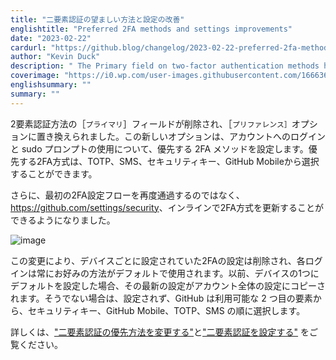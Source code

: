 ```yaml
---
title: "二要素認証の望ましい方法と設定の改善"
englishtitle: "Preferred 2FA methods and settings improvements"
date: "2023-02-22"
cardurl: "https://github.blog/changelog/2023-02-22-preferred-2fa-methods-and-settings-improvements"
author: "Kevin Duck"
description: " The Primary field on two-factor authentication methods has been removed, and replaced with a Preferred option. This new option sets your preferred 2FA method for account login and use of the sudo prompt. You can choose between TOTP, SMS, security keys, or GitHub Mobile as your preferred 2FA method.  Additionally, you can now update your 2FA methods inline at https://github.com/settings/security , rather than going through the initial 2FA setup flow again.  With this change, device-specific preferences for 2FA have been removed – each login will always default to your preferred method. If you previously set a default on one of your devices, your most recent choice has been copied to your account-wide preference. Otherwise, no preference will be set, and GitHub will select from your available second factors in this order: security keys, GitHub Mobile, TOTP, and then SMS.  To learn more, see "Changing your preferred two-factor authentication method" and "Configuring two-factor authentication" .  "
coverimage: "https://i0.wp.com/user-images.githubusercontent.com/1666363/219820201-6fe7f80a-cb6b-4bb9-bd56-984ed917e6a5.png?ssl=1"
englishsummary: ""
summary: ""
---
```


<p>2要素認証方法の［<code>プライマリ</code>］フィールドが削除され、［<code>プリファレンス］</code>オプションに置き換えられました。この新しいオプションは、アカウントへのログインと sudo プロンプトの使用について、優先する 2FA メソッドを設定します。優先する2FA方式は、TOTP、SMS、セキュリティキー、GitHub Mobileから選択することができます。</p>
<p>さらに、最初の2FA設定フローを再度通過するのではなく、<a href="https://github.com/settings/security">https://github.com/settings/security</a>、インラインで2FA方式を更新することができるようになりました。</p>
<p><img decoding="async" src="https://i0.wp.com/user-images.githubusercontent.com/1666363/219820201-6fe7f80a-cb6b-4bb9-bd56-984ed917e6a5.png?ssl=1" alt="image" data-recalc-dims="1"></p>
<p>この変更により、デバイスごとに設定されていた2FAの設定は削除され、各ログインは常にお好みの方法がデフォルトで使用されます。以前、デバイスの1つにデフォルトを設定した場合、その最新の設定がアカウント全体の設定にコピーされます。そうでない場合は、設定されず、GitHub は利用可能な 2 つ目の要素から、セキュリティキー、GitHub Mobile、TOTP、SMS の順に選択します。</p>
<p>詳しくは、<a href="https://docs.github.com/en/authentication/securing-your-account-with-two-factor-authentication-2fa/changing-your-preferred-two-factor-authentication-method">&quot;二要素認証の優先方法を変更する&quot;</a>と<a href="https://docs.github.com/en/authentication/securing-your-account-with-two-factor-authentication-2fa/configuring-two-factor-authentication">&quot;二要素認証を設定する&quot;</a> をご覧ください。</p>


